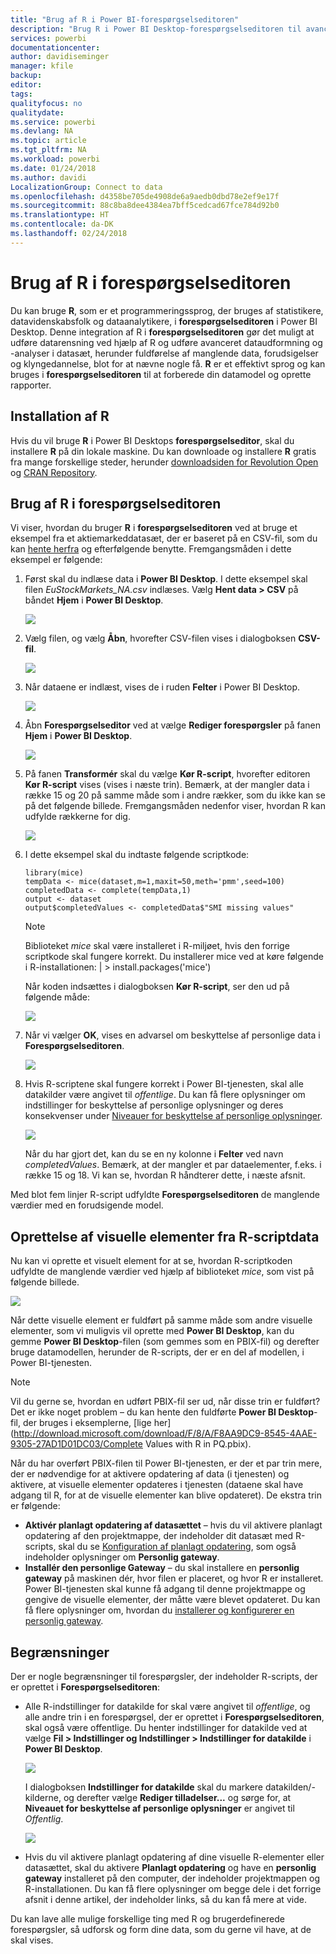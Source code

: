 ```yaml
---
title: "Brug af R i Power BI-forespørgselseditoren"
description: "Brug R i Power BI Desktop-forespørgselseditoren til avancerede analyser"
services: powerbi
documentationcenter: 
author: davidiseminger
manager: kfile
backup: 
editor: 
tags: 
qualityfocus: no
qualitydate: 
ms.service: powerbi
ms.devlang: NA
ms.topic: article
ms.tgt_pltfrm: NA
ms.workload: powerbi
ms.date: 01/24/2018
ms.author: davidi
LocalizationGroup: Connect to data
ms.openlocfilehash: d4358be705de4908de6a9aedb0dbd78e2ef9e17f
ms.sourcegitcommit: 88c8ba8dee4384ea7bff5cedcad67fce784d92b0
ms.translationtype: HT
ms.contentlocale: da-DK
ms.lasthandoff: 02/24/2018
---
```

# <a name="using-r-in-query-editor"></a>Brug af R i forespørgselseditoren
Du kan bruge **R**, som er et programmeringssprog, der bruges af statistikere, datavidenskabsfolk og dataanalytikere, i **forespørgselseditoren** i Power BI Desktop. Denne integration af R i **forespørgselseditoren** gør det muligt at udføre datarensning ved hjælp af R og udføre avanceret dataudformning og -analyser i datasæt, herunder fuldførelse af manglende data, forudsigelser og klyngedannelse, blot for at nævne nogle få. **R** er et effektivt sprog og kan bruges i **forespørgselseditoren** til at forberede din datamodel og oprette rapporter.

## <a name="installing-r"></a>Installation af R
Hvis du vil bruge **R** i Power BI Desktops **forespørgselseditor**, skal du installere **R** på din lokale maskine. Du kan downloade og installere **R** gratis fra mange forskellige steder, herunder [downloadsiden for Revolution Open](https://mran.revolutionanalytics.com/download/) og [CRAN Repository](https://cran.r-project.org/bin/windows/base/).

## <a name="using-r-in-query-editor"></a>Brug af R i forespørgselseditoren
Vi viser, hvordan du bruger **R** i **forespørgselseditoren** ved at bruge et eksempel fra et aktiemarkeddatasæt, der er baseret på en CSV-fil, som du kan [hente herfra](http://download.microsoft.com/download/F/8/A/F8AA9DC9-8545-4AAE-9305-27AD1D01DC03/EuStockMarkets_NA.csv) og efterfølgende benytte. Fremgangsmåden i dette eksempel er følgende:

1. Først skal du indlæse data i **Power BI Desktop**. I dette eksempel skal filen *EuStockMarkets_NA.csv* indlæses. Vælg **Hent data > CSV** på båndet **Hjem** i **Power BI Desktop**.
   
   ![](media/desktop-r-in-query-editor/r-in-query-editor_1.png)
2. Vælg filen, og vælg **Åbn**, hvorefter CSV-filen vises i dialogboksen **CSV-fil**.
   
   ![](media/desktop-r-in-query-editor/r-in-query-editor_2.png)
3. Når dataene er indlæst, vises de i ruden **Felter** i Power BI Desktop.
   
   ![](media/desktop-r-in-query-editor/r-in-query-editor_3.png)
4. Åbn **Forespørgselseditor** ved at vælge **Rediger forespørgsler** på fanen **Hjem** i **Power BI Desktop**.
   
   ![](media/desktop-r-in-query-editor/r-in-query-editor_4.png)
5. På fanen **Transformér** skal du vælge **Kør R-script**, hvorefter editoren **Kør R-script** vises (vises i næste trin). Bemærk, at der mangler data i række 15 og 20 på samme måde som i andre rækker, som du ikke kan se på det følgende billede. Fremgangsmåden nedenfor viser, hvordan R kan udfylde rækkerne for dig.
   
   ![](media/desktop-r-in-query-editor/r-in-query-editor_5d.png)
6. I dette eksempel skal du indtaste følgende scriptkode:
   
       library(mice)
       tempData <- mice(dataset,m=1,maxit=50,meth='pmm',seed=100)
       completedData <- complete(tempData,1)
       output <- dataset
       output$completedValues <- completedData$"SMI missing values"
   
   > [!NOTE]
   > Biblioteket *mice* skal være installeret i R-miljøet, hvis den forrige scriptkode skal fungere korrekt. Du installerer mice ved at køre følgende i R-installationen: |      > install.packages('mice')
   > 
   > 
   
   Når koden indsættes i dialogboksen **Kør R-script**, ser den ud på følgende måde:
   
   ![](media/desktop-r-in-query-editor/r-in-query-editor_5b.png)
7. Når vi vælger **OK**, vises en advarsel om beskyttelse af personlige data i **Forespørgselseditoren**.
   
   ![](media/desktop-r-in-query-editor/r-in-query-editor_6.png)
8. Hvis R-scriptene skal fungere korrekt i Power BI-tjenesten, skal alle datakilder være angivet til *offentlige*. Du kan få flere oplysninger om indstillinger for beskyttelse af personlige oplysninger og deres konsekvenser under [Niveauer for beskyttelse af personlige oplysninger](desktop-privacy-levels.md).
   
   ![](media/desktop-r-in-query-editor/r-in-query-editor_7.png)
   
   Når du har gjort det, kan du se en ny kolonne i **Felter** ved navn *completedValues*. Bemærk, at der mangler et par dataelementer, f.eks. i række 15 og 18. Vi kan se, hvordan R håndterer dette, i næste afsnit.
   

Med blot fem linjer R-script udfyldte **Forespørgselseditoren** de manglende værdier med en forudsigende model.

## <a name="creating-visuals-from-r-script-data"></a>Oprettelse af visuelle elementer fra R-scriptdata
Nu kan vi oprette et visuelt element for at se, hvordan R-scriptkoden udfyldte de manglende værdier ved hjælp af biblioteket *mice*, som vist på følgende billede.

![](media/desktop-r-in-query-editor/r-in-query-editor_8a.png)

Når dette visuelle element er fuldført på samme måde som andre visuelle elementer, som vi muligvis vil oprette med **Power BI Desktop**, kan du gemme **Power BI Desktop**-filen (som gemmes som en PBIX-fil) og derefter bruge datamodellen, herunder de R-scripts, der er en del af modellen, i Power BI-tjenesten.

> [!NOTE]
> Vil du gerne se, hvordan en udført PBIX-fil ser ud, når disse trin er fuldført? Det er ikke noget problem – du kan hente den fuldførte **Power BI Desktop**-fil, der bruges i eksemplerne, [lige her](http://download.microsoft.com/download/F/8/A/F8AA9DC9-8545-4AAE-9305-27AD1D01DC03/Complete Values with R in PQ.pbix).
> 
> 

Når du har overført PBIX-filen til Power BI-tjenesten, er der et par trin mere, der er nødvendige for at aktivere opdatering af data (i tjenesten) og aktivere, at visuelle elementer opdateres i tjenesten (dataene skal have adgang til R, for at de visuelle elementer kan blive opdateret). De ekstra trin er følgende:

* **Aktivér planlagt opdatering af datasættet** – hvis du vil aktivere planlagt opdatering af den projektmappe, der indeholder dit datasæt med R-scripts, skal du se [Konfiguration af planlagt opdatering](refresh-scheduled-refresh.md), som også indeholder oplysninger om **Personlig gateway**.
* **Installér den personlige Gateway** – du skal installere en **personlig gateway** på maskinen dér, hvor filen er placeret, og hvor R er installeret. Power BI-tjenesten skal kunne få adgang til denne projektmappe og gengive de visuelle elementer, der måtte være blevet opdateret. Du kan få flere oplysninger om, hvordan du [installerer og konfigurerer en personlig gateway](personal-gateway.md).

## <a name="limitations"></a>Begrænsninger
Der er nogle begrænsninger til forespørgsler, der indeholder R-scripts, der er oprettet i **Forespørgselseditoren**:

* Alle R-indstillinger for datakilde for skal være angivet til *offentlige*, og alle andre trin i en forespørgsel, der er oprettet i **Forespørgselseditoren**, skal også være offentlige. Du henter indstillinger for datakilde ved at vælge **Fil > Indstillinger og Indstillinger > Indstillinger for datakilde** i **Power BI Desktop**.
  
  ![](media/desktop-r-in-query-editor/r-in-query-editor_9.png)
  
  I dialogboksen **Indstillinger for datakilde** skal du markere datakilden/-kilderne, og derefter vælge **Rediger tilladelser...**  og sørge for, at **Niveauet for beskyttelse af personlige oplysninger** er angivet til *Offentlig*.
  
  ![](media/desktop-r-in-query-editor/r-in-query-editor_10.png)    
* Hvis du vil aktivere planlagt opdatering af dine visuelle R-elementer eller datasættet, skal du aktivere **Planlagt opdatering** og have en **personlig gateway** installeret på den computer, der indeholder projektmappen og R-installationen. Du kan få flere oplysninger om begge dele i det forrige afsnit i denne artikel, der indeholder links, så du kan få mere at vide.

Du kan lave alle mulige forskellige ting med R og brugerdefinerede forespørgsler, så udforsk og form dine data, som du gerne vil have, at de skal vises.

